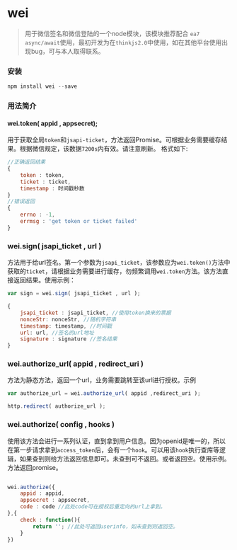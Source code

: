 # wei

> 用于微信签名和微信登陆的一个node模块，该模块推荐配合 `ea7 async/await`使用，最初开发为在`thinkjs2.0`中使用，如在其他平台使用出现bug，可与本人取得联系。

### 安装
```javascript
npm install wei --save
```

### 用法简介

#### wei.token( appid , appsecret);
用于获取全局`token`和`jsapi-ticket`，方法返回Promise。可根据业务需要缓存结果。根据微信规定，该数据`7200s`内有效。请注意刷新。
格式如下:
```javascript
//正确返回结果
{
	token : token,
	ticket : ticket,
	timestamp : 时间戳秒数
}
//错误返回
{
	errno : -1,
	errmsg : 'get token or ticket failed'
}
```

### wei.sign( jsapi_ticket , url )
方法用于给url签名。第一个参数为`jsapi_ticket`，该参数应为`wei.token()`方法中获取的`ticket`，请根据业务需要进行缓存，勿频繁调用`wei.token`方法。该方法直接返回结果。使用示例：
```javascript
var sign = wei.sign( jsapi_ticket , url );

{
	jsapi_ticket : jsapi_ticket, //使用token换来的票据
	nonceStr: nonceStr, //随机字符串
	timestamp: timestamp, //时间戳
	url: url, //签名的url地址
	signature : signature //签名结果
}
```

### wei.authorize_url(  appid  , redirect_uri )
方法为静态方法，返回一个url，业务需要跳转至该url进行授权。示例
```javascript
var authorize_url = wei.authorize_url( appid ,redirect_uri );

http.redirect( authorize_url );
```

### wei.authorize(  config  , hooks )
使用该方法会进行一系列认证，直到拿到用户信息。因为openid是唯一的，所以在第一步请求拿到`access_token`后，会有一个`hook`。可以用该`hook`执行查库等逻辑，如果查到则给方法返回信息即可。未查到可不返回。或者返回空。使用示例。方法返回promise。
```javascript

wei.authorize({
	appid : appid,
	appsecret : appsecret,
	code : code //此处code可在授权后重定向的url上拿到。
},{
	check : function(){
		return ''; //此处可返回userinfo，如未查到则返回空。
	}
})

```